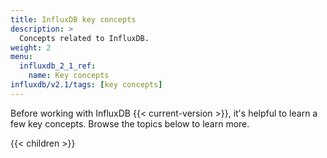 ```yaml
---
title: InfluxDB key concepts
description: >
  Concepts related to InfluxDB.
weight: 2
menu:
  influxdb_2_1_ref:
    name: Key concepts
influxdb/v2.1/tags: [key concepts]
---
```


Before working with InfluxDB {{< current-version >}}, it's helpful to learn a few key concepts. Browse the topics below to learn more.

{{< children >}}
